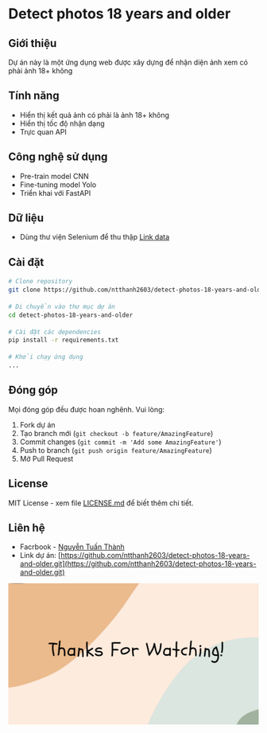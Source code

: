 # Detect photos 18 years and older

## Giới thiệu
Dự án này là một ứng dụng web được xây dựng để nhận diện ảnh xem có phải ảnh 18+ không

## Tính năng
- Hiển thị kết quả ảnh có phải là ảnh 18+ không
- Hiển thị tốc độ nhận dạng
- Trực quan API
  

## Công nghệ sử dụng
- Pre-train model CNN
- Fine-tuning model Yolo
- Triển khai với FastAPI

## Dữ liệu 
- Dùng thư viện Selenium để thu thập
[Link data](https://drive.google.com/drive/folders/1WFXCRMUw7Pw0JI7nRGtm0wXDQPK7Cvx6?usp=drive_link)

## Cài đặt

```bash
# Clone repository
git clone https://github.com/ntthanh2603/detect-photos-18-years-and-older.git

# Di chuyển vào thư mục dự án
cd detect-photos-18-years-and-older

# Cài đặt các dependencies
pip install -r requirements.txt

# Khởi chạy ứng dụng
...
```



## Đóng góp
Mọi đóng góp đều được hoan nghênh. Vui lòng:
1. Fork dự án
2. Tạo branch mới (`git checkout -b feature/AmazingFeature`)
3. Commit changes (`git commit -m 'Add some AmazingFeature'`)
4. Push to branch (`git push origin feature/AmazingFeature`)
5. Mở Pull Request

## License
MIT License - xem file [LICENSE.md](LICENSE.md) để biết thêm chi tiết.

## Liên hệ
- Facrbook - [Nguyễn Tuấn Thành](https://www.facebook.com/ntthanh2603)
- Link dự án: [https://github.com/ntthanh2603/detect-photos-18-years-and-older.git](https://github.com/ntthanh2603/detect-photos-18-years-and-older.git)

![Image alt text](docs/images/thanks-for-watching.jpg)
